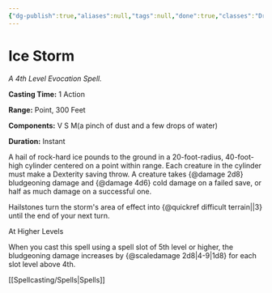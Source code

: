 ```yaml
---
{"dg-publish":true,"aliases":null,"tags":null,"done":true,"classes":"Druid, Sorcerer, Wizard,","spellLevel":4,"school":"Evocation","source":"PHB","permalink":"/spells/ice-storm/","dgHomeLink":false,"dgPassFrontmatter":true}
---
```


# Ice Storm
*A 4th Level Evocation Spell.*

**Casting Time:** 1 Action

**Range:** Point, 300 Feet

**Components:** V S M(a pinch of dust and a few drops of water)

**Duration:** Instant

A hail of rock-hard ice pounds to the ground in a 20-foot-radius, 40-foot-high cylinder centered on a point within range. Each creature in the cylinder must make a Dexterity saving throw. A creature takes {@damage 2d8} bludgeoning damage and {@damage 4d6} cold damage on a failed save, or half as much damage on a successful one.



Hailstones turn the storm's area of effect into {@quickref difficult terrain||3} until the end of your next turn.

At Higher Levels

When you cast this spell using a spell slot of 5th level or higher, the bludgeoning damage increases by {@scaledamage 2d8|4-9|1d8} for each slot level above 4th.

[[Spellcasting/Spells|Spells]]